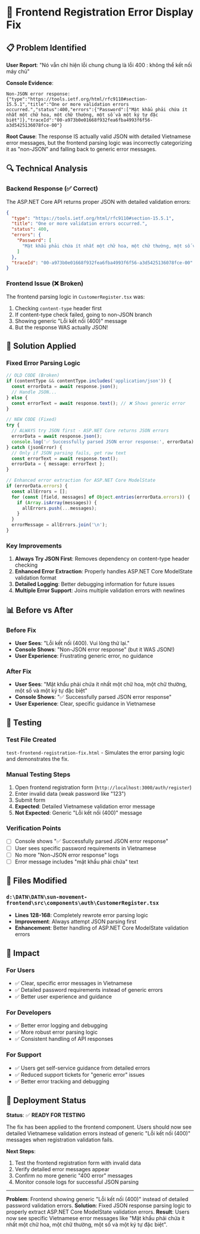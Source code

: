 # 🔧 Frontend Registration Error Display Fix

## 📋 Problem Identified

**User Report**: "Nó vẫn chỉ hiện lỗi chung chung là lỗi 400 : không thể kết nối máy chủ"

**Console Evidence**: 
```
Non-JSON error response: {"type":"https://tools.ietf.org/html/rfc9110#section-15.5.1","title":"One or more validation errors occurred.","status":400,"errors":{"Password":["Mật khẩu phải chứa ít nhất một chữ hoa, một chữ thường, một số và một ký tự đặc biệt"]},"traceId":"00-a973b0e01668f932fea6fba4993f6f56-a3d5425136078fce-00"}
```

**Root Cause**: The response IS actually valid JSON with detailed Vietnamese error messages, but the frontend parsing logic was incorrectly categorizing it as "non-JSON" and falling back to generic error messages.

## 🔍 Technical Analysis

### Backend Response (✅ Correct)
The ASP.NET Core API returns proper JSON with detailed validation errors:
```json
{
  "type": "https://tools.ietf.org/html/rfc9110#section-15.5.1",
  "title": "One or more validation errors occurred.",
  "status": 400,
  "errors": {
    "Password": [
      "Mật khẩu phải chứa ít nhất một chữ hoa, một chữ thường, một số và một ký tự đặc biệt"
    ]
  },
  "traceId": "00-a973b0e01668f932fea6fba4993f6f56-a3d5425136078fce-00"
}
```

### Frontend Issue (❌ Broken)
The frontend parsing logic in `CustomerRegister.tsx` was:
1. Checking `content-type` header first
2. If content-type check failed, going to non-JSON branch
3. Showing generic "Lỗi kết nối (400)" message
4. But the response WAS actually JSON!

## 🔄 Solution Applied

### Fixed Error Parsing Logic
```typescript
// OLD CODE (Broken)
if (contentType && contentType.includes('application/json')) {
  const errorData = await response.json();
  // Handle JSON...
} else {
  const errorText = await response.text(); // ❌ Shows generic error
}

// NEW CODE (Fixed)
try {
  // ALWAYS try JSON first - ASP.NET Core returns JSON errors
  errorData = await response.json();
  console.log('✅ Successfully parsed JSON error response:', errorData);
} catch (jsonError) {
  // Only if JSON parsing fails, get raw text
  const errorText = await response.text();
  errorData = { message: errorText };
}

// Enhanced error extraction for ASP.NET Core ModelState
if (errorData.errors) {
  const allErrors = [];
  for (const [field, messages] of Object.entries(errorData.errors)) {
    if (Array.isArray(messages)) {
      allErrors.push(...messages);
    }
  }
  errorMessage = allErrors.join('\n');
}
```

### Key Improvements

1. **Always Try JSON First**: Removes dependency on content-type header checking
2. **Enhanced Error Extraction**: Properly handles ASP.NET Core ModelState validation format
3. **Detailed Logging**: Better debugging information for future issues
4. **Multiple Error Support**: Joins multiple validation errors with newlines

## 📊 Before vs After

### Before Fix
- **User Sees**: "Lỗi kết nối (400). Vui lòng thử lại."
- **Console Shows**: "Non-JSON error response" (but it WAS JSON!)
- **User Experience**: Frustrating generic error, no guidance

### After Fix
- **User Sees**: "Mật khẩu phải chứa ít nhất một chữ hoa, một chữ thường, một số và một ký tự đặc biệt"
- **Console Shows**: "✅ Successfully parsed JSON error response"
- **User Experience**: Clear, specific guidance in Vietnamese

## 🧪 Testing

### Test File Created
`test-frontend-registration-fix.html` - Simulates the error parsing logic and demonstrates the fix.

### Manual Testing Steps
1. Open frontend registration form (`http://localhost:3000/auth/register`)
2. Enter invalid data (weak password like "123")
3. Submit form
4. **Expected**: Detailed Vietnamese validation error message
5. **Not Expected**: Generic "Lỗi kết nối (400)" message

### Verification Points
- [ ] Console shows "✅ Successfully parsed JSON error response"
- [ ] User sees specific password requirements in Vietnamese
- [ ] No more "Non-JSON error response" logs
- [ ] Error message includes "mật khẩu phải chứa" text

## 🔧 Files Modified

### `d:\DATN\DATN\sun-movement-frontend\src\components\auth\CustomerRegister.tsx`
- **Lines 128-168**: Completely rewrote error parsing logic
- **Improvement**: Always attempt JSON parsing first
- **Enhancement**: Better handling of ASP.NET Core ModelState validation errors

## 🎯 Impact

### For Users
- ✅ Clear, specific error messages in Vietnamese
- ✅ Detailed password requirements instead of generic errors
- ✅ Better user experience and guidance

### For Developers  
- ✅ Better error logging and debugging
- ✅ More robust error parsing logic
- ✅ Consistent handling of API responses

### For Support
- ✅ Users get self-service guidance from detailed errors
- ✅ Reduced support tickets for "generic error" issues
- ✅ Better error tracking and debugging

## 🚀 Deployment Status

**Status**: ✅ **READY FOR TESTING**

The fix has been applied to the frontend component. Users should now see detailed Vietnamese validation errors instead of generic "Lỗi kết nối (400)" messages when registration validation fails.

**Next Steps**:
1. Test the frontend registration form with invalid data
2. Verify detailed error messages appear
3. Confirm no more generic "400 error" messages
4. Monitor console logs for successful JSON parsing

---

**Problem**: Frontend showing generic "Lỗi kết nối (400)" instead of detailed password validation errors.
**Solution**: Fixed JSON response parsing logic to properly extract ASP.NET Core ModelState validation errors.
**Result**: Users now see specific Vietnamese error messages like "Mật khẩu phải chứa ít nhất một chữ hoa, một chữ thường, một số và một ký tự đặc biệt".
